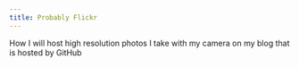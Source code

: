 ```yaml
---
title: Probably Flickr
---
```


How I will host high resolution photos I take with my camera on my blog that is hosted by GitHub
